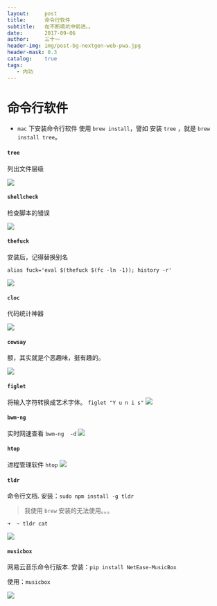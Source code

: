 ```yaml
---
layout:     post
title:      命令行软件
subtitle:   在不断填坑中前进。。
date:       2017-09-06
author:     三十一
header-img: img/post-bg-nextgen-web-pwa.jpg
header-mask: 0.3
catalog:    true
tags:
   - 内功
---
```


# 命令行软件

- `mac` 下安装命令行软件 使用 `brew install`，譬如 安装 `tree` ，就是 `brew install tree`。

#### `tree`

列出文件层级

![](/media/15046854241597/shell_tree.jpg)

#### `shellcheck`

检查脚本的错误

![](/media/15046854241597/15046866221935.jpg)

#### `thefuck`
安装后，记得替换别名 

`alias fuck='eval $(thefuck $(fc -ln -1)); history -r'`

![](/media/15046854241597/15046870856588.jpg)

#### `cloc`

代码统计神器


![](/media/15046854241597/15046872073389.jpg)


#### `cowsay`

额，其实就是个恶趣味，挺有趣的。

![](/media/15046854241597/15046872820303.jpg)


#### `figlet`

将输入字符转换成艺术字体。
`figlet "Y u n i s"`
![](/media/15046854241597/WX20171023-150731@2x.png)

#### `bwm-ng`

实时网速查看
`bwm-ng  -d`
![](/media/15046854241597/WX20171023-150816@2x.png)

#### `htop`

进程管理软件
`htop`
![](/media/15046854241597/WX20171023-150840@2x.png)


#### `tldr`
命令行文档.
安装：`sudo npm install -g tldr` 
> 我使用 `brew` 安装的无法使用。。。


```
➜  ~ tldr cat
```

![](/media/15046854241597/WX20171030-162228@2x.png)


#### `musicbox`
网易云音乐命令行版本.
安装：`pip install NetEase-MusicBox`

使用：`musicbox`

![](/media/15046854241597/WX20171030-163038@2x.png)

